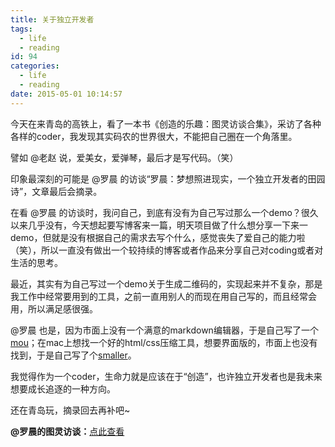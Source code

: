 ```yaml
---
title: 关于独立开发者
tags:
  - life
  - reading
id: 94
categories:
  - life
  - reading
date: 2015-05-01 10:14:57
---
```


今天在来青岛的高铁上，看了一本书《创造的乐趣：图灵访谈合集》，采访了各种各样的coder，我发现其实码农的世界很大，不能把自己圈在一个角落里。

譬如 @老赵 说，爱美女，爱弹琴，最后才是写代码。（笑）

印象最深刻的可能是 @罗晨 的访谈“罗晨：梦想照进现实，一个独立开发者的田园诗”，文章最后会摘录。

在看 @罗晨 的访谈时，我问自己，到底有没有为自己写过那么一个demo？很久以来几乎没有，今天想起要写博客来一篇，明天项目做了什么想分享一下来一demo，但就是没有根据自己的需求去写个什么，感觉丧失了爱自己的能力啦（笑），所以一直没有做出一个较持续的博客或者作品来分享自己对coding或者对生活的思考。

<!--more-->

最近，其实有为自己写过一个demo关于生成二维码的，实现起来并不复杂，那是我工作中经常要用到的工具，之前一直用别人的而现在用自己写的，而且经常会用，所以满足感很强。

@罗晨 也是，因为市面上没有一个满意的markdown编辑器，于是自己写了一个[mou](http://25.io/mou/)；在mac上想找一个好的html/css压缩工具，想要界面版的，市面上也没有找到，于是自己写了个[smaller](http://25.io/smaller/)。

我觉得作为一个coder，生命力就是应该在于“创造”，也许独立开发者也是我未来想要成长追逐的一种方向。

还在青岛玩，摘录回去再补吧~

**@罗晨的图灵访谈：**[点此查看](http://www.ituring.com.cn/article/47972)
